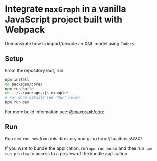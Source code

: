 # Integrate `maxGraph` in a vanilla JavaScript project built with Webpack

Demonstrate how to import/decode an XML model using `Codecs`.

## Setup

From the repository root, run:
```bash
npm install
cd packages/core/
npm run build
cd ../../packages/js-example/
# For more details see 'Run' below
npm run dev
```

For more build information see: [@maxgraph/core](../../README.md#development).


## Run

Run `npm run dev` from this directory and go to http://localhost:8080/

If you want to bundle the application, run `npm run build` and then run `npm run preview` to access to a preview of the bundle application.
